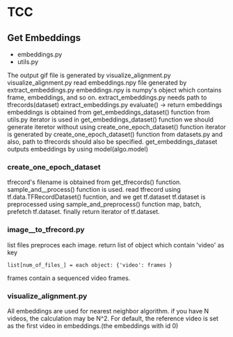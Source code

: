 # TCC

## Get Embeddings

- embeddings.py
- utils.py

The output gif file is generated by visualize_alignment.py
visualize_alignment.py read embeddings.npy file generated by extract_embeddings.py
embeddings.npy is numpy's object which contains frame, embeddings, and so on.
extract_embeddings.py needs path to tfrecords(dataset)
extract_embeddings.py
  evaluate() -> return embeddings
  embeddings is obtained from get_embeddings_dataset() function from utils.py
  iterator is used in get_embeddings_dataset() function
    we should generate iteretor without using create_one_epoch_dataset() function 
  iterator is generated by create_one_epoch_dataset() function from datasets.py
  and also, path to tfrecords should also be specified.
  get_embeddings_dataset outputs embeddings by using model(algo.model)

### create_one_epoch_dataset
  tfrecord's filename is obtained from get_tfrecords() function.
  sample_and__process() function is used.
  read tfrecord using tf.data.TFRecordDataset() fucntion, and we get tf.dataset
  tf.dataset is preprocessed using sample_and_preprocess() function
  map, batch, prefetch tf.dataset.
  finally return iterator of tf.dataset.



### image__to_tfrecord.py
  list files
  preproces each image.
  return list of object which contain 'video' as key
  ```
  list[num_of_files_] = each object: {'video': frames }
  ```
  frames contain a sequenced video frames.

### visualize_alignment.py
  All embeddings are used for nearest neighbor algorithm.
  if you have N videos, the calculation may be N^2.
  For default, the reference video is set as the first video in embeddings.(the embeddings with id 0)

